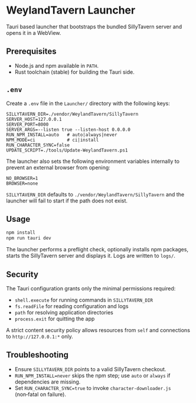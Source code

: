 # WeylandTavern Launcher

Tauri based launcher that bootstraps the bundled SillyTavern server and opens it in a WebView.

## Prerequisites
- Node.js and npm available in `PATH`.
- Rust toolchain (stable) for building the Tauri side.

## `.env`
Create a `.env` file in the `Launcher/` directory with the following keys:

```
SILLYTAVERN_DIR=./vendor/WeylandTavern/SillyTavern
SERVER_HOST=127.0.0.1
SERVER_PORT=8000
SERVER_ARGS=--listen true --listen-host 0.0.0.0
RUN_NPM_INSTALL=auto   # auto|always|never
NPM_MODE=ci            # ci|install
RUN_CHARACTER_SYNC=false
UPDATE_SCRIPT=./tools/Update-WeylandTavern.ps1
```

The launcher also sets the following environment variables internally to prevent an external browser from opening:
```
NO_BROWSER=1
BROWSER=none
```

`SILLYTAVERN_DIR` defaults to `./vendor/WeylandTavern/SillyTavern` and the launcher will fail to start if the path does not exist.

## Usage

```sh
npm install
npm run tauri dev
```

The launcher performs a preflight check, optionally installs npm packages, starts the SillyTavern server and displays it. Logs are written to `logs/`.

## Security

The Tauri configuration grants only the minimal permissions required:

- `shell.execute` for running commands in `SILLYTAVERN_DIR`
- `fs.readFile` for reading configuration and logs
- `path` for resolving application directories
- `process.exit` for quitting the app

A strict content security policy allows resources from `self` and connections to `http://127.0.0.1:*` only.

## Troubleshooting
- Ensure `SILLYTAVERN_DIR` points to a valid SillyTavern checkout.
- `RUN_NPM_INSTALL=never` skips the npm step; use `auto` or `always` if dependencies are missing.
- Set `RUN_CHARACTER_SYNC=true` to invoke `character-downloader.js` (non‑fatal on failure).

